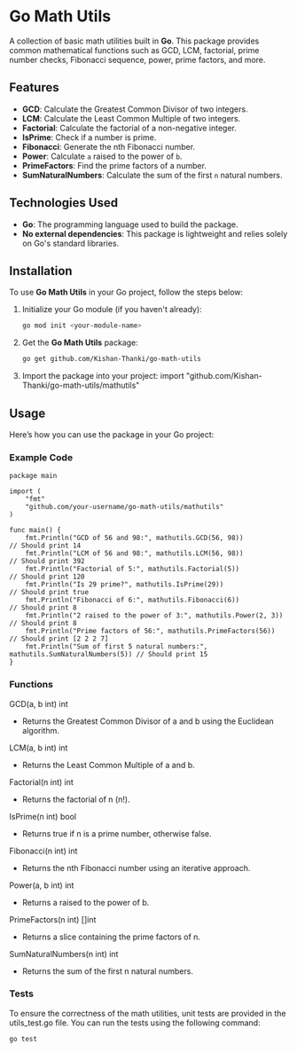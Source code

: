 # Go Math Utils

A collection of basic math utilities built in **Go**. This package provides common mathematical functions such as GCD, LCM, factorial, prime number checks, Fibonacci sequence, power, prime factors, and more.

## Features

- **GCD**: Calculate the Greatest Common Divisor of two integers.
- **LCM**: Calculate the Least Common Multiple of two integers.
- **Factorial**: Calculate the factorial of a non-negative integer.
- **IsPrime**: Check if a number is prime.
- **Fibonacci**: Generate the nth Fibonacci number.
- **Power**: Calculate `a` raised to the power of `b`.
- **PrimeFactors**: Find the prime factors of a number.
- **SumNaturalNumbers**: Calculate the sum of the first `n` natural numbers.

## Technologies Used

- **Go**: The programming language used to build the package.
- **No external dependencies**: This package is lightweight and relies solely on Go's standard libraries.

## Installation

To use **Go Math Utils** in your Go project, follow the steps below:

1. Initialize your Go module (if you haven't already):
   ```bash
   go mod init <your-module-name>

2. Get the **Go Math Utils** package:
   ```bash
   go get github.com/Kishan-Thanki/go-math-utils

3. Import the package into your project:
   import "github.com/Kishan-Thanki/go-math-utils/mathutils"

## Usage
Here’s how you can use the package in your Go project:

### Example Code
    
    package main

    import (
        "fmt"
        "github.com/your-username/go-math-utils/mathutils"
    )

    func main() {
        fmt.Println("GCD of 56 and 98:", mathutils.GCD(56, 98))             // Should print 14
        fmt.Println("LCM of 56 and 98:", mathutils.LCM(56, 98))             // Should print 392
        fmt.Println("Factorial of 5:", mathutils.Factorial(5))              // Should print 120
        fmt.Println("Is 29 prime?", mathutils.IsPrime(29))                  // Should print true
        fmt.Println("Fibonacci of 6:", mathutils.Fibonacci(6))              // Should print 8
        fmt.Println("2 raised to the power of 3:", mathutils.Power(2, 3))   // Should print 8
        fmt.Println("Prime factors of 56:", mathutils.PrimeFactors(56))     // Should print [2 2 2 7]
        fmt.Println("Sum of first 5 natural numbers:", mathutils.SumNaturalNumbers(5)) // Should print 15
    }
    


### Functions
GCD(a, b int) int
- Returns the Greatest Common Divisor of a and b using the Euclidean algorithm.

LCM(a, b int) int
- Returns the Least Common Multiple of a and b.

Factorial(n int) int
- Returns the factorial of n (n!).

IsPrime(n int) bool
- Returns true if n is a prime number, otherwise false.

Fibonacci(n int) int
- Returns the nth Fibonacci number using an iterative approach.

Power(a, b int) int
- Returns a raised to the power of b.

PrimeFactors(n int) []int
- Returns a slice containing the prime factors of n.

SumNaturalNumbers(n int) int
- Returns the sum of the first n natural numbers.


### Tests
To ensure the correctness of the math utilities, unit tests are provided in the utils_test.go file. You can run the tests using the following command:
   ```bash
   go test
   ```
